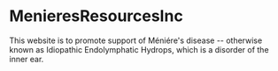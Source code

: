 # MenieresResourcesInc
This website is to promote support of Méniére's disease -- otherwise known as Idiopathic Endolymphatic Hydrops, which is a disorder of the inner ear.
